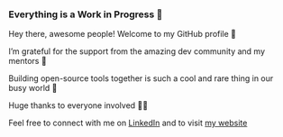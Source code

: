 ### Everything is a Work in Progress 🚀

Hey there, awesome people! Welcome to my GitHub profile 🤗

I’m grateful for the support from the amazing dev community and my mentors 🙇

Building open-source tools together is such a cool and rare thing in our busy world 🪷

Huge thanks to everyone involved 🙏🏼 

Feel free to connect with me on [LinkedIn](https://www.linkedin.com/in/or-druker/) and to visit [my website](https://druker.net)
